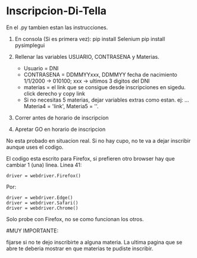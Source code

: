 # Inscripcion-Di-Tella


En el .py tambien estan las instrucciones. 


1. En consola (Si es primera vez):
    pip install Selenium 
    pip install pysimplegui

2. Rellenar las variables USUARIO, CONTRASENA y Materias.
      * Usuario = DNI
      * CONTRASENA = DDMMYYxxx, DDMMYY fecha de nacimiento 1/1/2000 -> 010100; xxx -> ultimos 3 digitos del DNI
      * materias = el link que se consigue desde inscripciones en sigedu. click derecho y copy link
      * Si no necesitas 5 materias, dejar variables extras como estan. ej: ... Materia4 = 'link', Materia5 = ''.
      
3. Correr antes de horario de inscripcion

4. Apretar GO en horario de inscripcion



No esta probado en situacion real. Si no hay cupo, no te va a dejar inscribir aunque uses el codigo. 


El codigo esta escrito para Firefox, si prefieren otro browser hay que cambiar 1 (una) linea. Linea 41:

    driver = webdriver.Firefox()   
    
Por: 
    
    driver = webdriver.Edge()
    driver = webdriver.Safari()
    driver = webdriver.Chrome()
    
 Solo probe con Firefox, no se como funcionan los otros.
 
 #MUY IMPORTANTE:
 
 fijarse si no te dejo inscribirte a alguna materia. La ultima pagina que se abre te deberia mostrar en que materias te pudiste inscribir.
 
